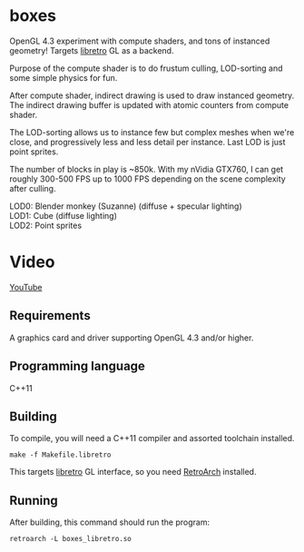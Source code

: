 boxes
=====

OpenGL 4.3 experiment with compute shaders, and tons of instanced geometry! Targets [libretro](http://libretro.com) GL as a backend.

Purpose of the compute shader is to do frustum culling, LOD-sorting and some simple physics for fun.

After compute shader, indirect drawing is used to draw instanced geometry.
The indirect drawing buffer is updated with atomic counters from compute shader.

The LOD-sorting allows us to instance few but complex meshes when we're close,
and progressively less and less detail per instance. Last LOD is just point sprites.

The number of blocks in play is ~850k.
With my nVidia GTX760, I can get roughly 300-500 FPS up to 1000 FPS depending on the scene complexity after culling.

LOD0: Blender monkey (Suzanne) (diffuse + specular lighting)<br/>
LOD1: Cube (diffuse lighting)<br/>
LOD2: Point sprites<br/>

Video
======
[YouTube](http://www.youtube.com/watch?v=_K2Wx7lW3fY&feature=youtu.be)

## Requirements
A graphics card and driver supporting OpenGL 4.3 and/or higher.

## Programming language
C++11

## Building
To compile, you will need a C++11 compiler and assorted toolchain installed.

    make -f Makefile.libretro

This targets [libretro](http://libretro.com) GL interface, so you need [RetroArch](https://github.com/libretro/RetroArch) installed.

## Running
After building, this command should run the program:

    retroarch -L boxes_libretro.so
